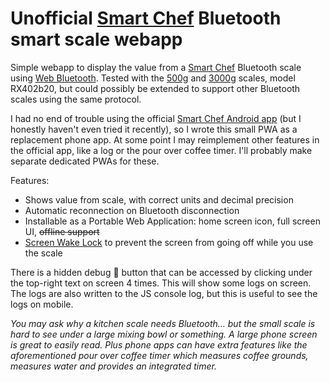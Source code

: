 # Unofficial [Smart Chef][1] Bluetooth smart scale webapp

Simple webapp to display the value from a [Smart Chef][1] Bluetooth scale using [Web Bluetooth][2]. Tested with the [500g][3] and [3000g][4] scales, model RX402b20, but could possibly be extended to support other Bluetooth scales using the same protocol.

I had no end of trouble using the official [Smart Chef Android app][5] (but I honestly haven't even tried it recently), so I wrote this small PWA as a replacement phone app. At some point I may reimplement other features in the official app, like a log or the pour over coffee timer. I'll probably make separate dedicated PWAs for these.

Features:

- Shows value from scale, with correct units and decimal precision
- Automatic reconnection on Bluetooth disconnection
- Installable as a Portable Web Application: home screen icon, full screen UI, ~~offline support~~
- [Screen Wake Lock][6] to prevent the screen from going off while you use the scale

[1]: https://smartchef.me/
[2]: https://developer.mozilla.org/en-US/docs/Web/API/Web_Bluetooth_API
[3]: https://www.amazon.com/dp/B009LCM93O
[4]: https://www.amazon.com/dp/B009LCM90C
[5]: https://play.google.com/store/apps/details?id=com.reflex.ww.smartfoodscale&hl=en_US&gl=US
[6]: https://developer.mozilla.org/en-US/docs/Web/API/Screen_Wake_Lock_API

There is a hidden debug 🐞 button that can be accessed by clicking under the top-right text on screen 4 times. This will show some logs on screen. The logs are also written to the JS console log, but this is useful to see the logs on mobile.

_You may ask why a kitchen scale needs Bluetooth... but the small scale is hard to see under a large mixing bowl or something. A large phone screen is great to easily read. Plus phone apps can have extra features like the aforementioned pour over coffee timer which measures coffee grounds, measures water and provides an integrated timer._
